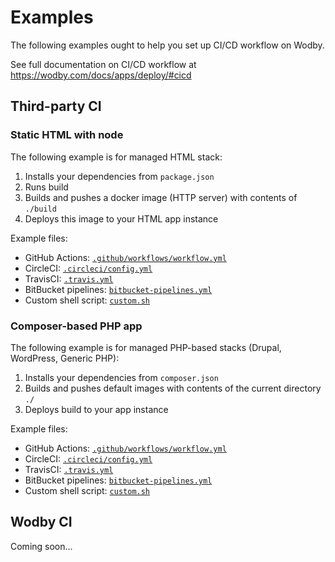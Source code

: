 # Examples 

The following examples ought to help you set up CI/CD workflow on Wodby.

See full documentation on CI/CD workflow at https://wodby.com/docs/apps/deploy/#cicd

## Third-party CI

### Static HTML with node

The following example is for managed HTML stack:
1. Installs your dependencies from `package.json`
2. Runs build
3. Builds and pushes a docker image (HTTP server) with contents of `./build`
4. Deploys this image to your HTML app instance

Example files:

* GitHub Actions: [`.github/workflows/workflow.yml`](html/github.yml)
* CircleCI: [`.circleci/config.yml`](html/circleci.yml)
* TravisCI: [`.travis.yml`](html/travis.yml)
* BitBucket pipelines: [`bitbucket-pipelines.yml`](html/bitbucket.yml)
* Custom shell script: [`custom.sh`](html/custom.sh)

### Composer-based PHP app

The following example is for managed PHP-based stacks (Drupal, WordPress, Generic PHP):
1. Installs your dependencies from `composer.json`
2. Builds and pushes default images with contents of the current directory `./`
3. Deploys build to your app instance

Example files:

* GitHub Actions: [`.github/workflows/workflow.yml`](php/github.yml)
* CircleCI: [`.circleci/config.yml`](php/circleci.yml)
* TravisCI: [`.travis.yml`](php/travis.yml)
* BitBucket pipelines: [`bitbucket-pipelines.yml`](php/bitbucket.yml)
* Custom shell script: [`custom.sh`](php/custom.sh)

## Wodby CI 

Coming soon...
